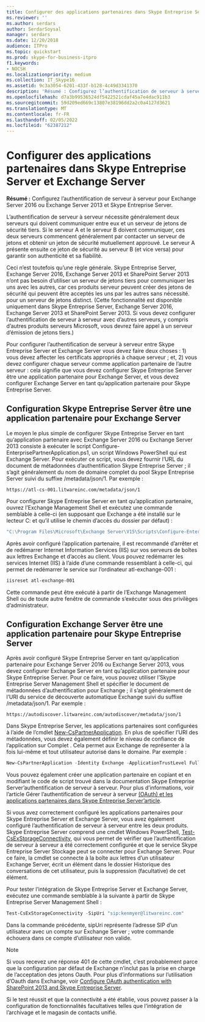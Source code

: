 ```yaml
---
title: Configurer des applications partenaires dans Skype Entreprise Server 2015 et Exchange Server
ms.reviewer: ''
ms.author: serdars
author: SerdarSoysal
manager: serdars
ms.date: 12/20/2018
audience: ITPro
ms.topic: quickstart
ms.prod: skype-for-business-itpro
f1.keywords:
- NOCSH
ms.localizationpriority: medium
ms.collection: IT_Skype16
ms.assetid: 9c3a3054-6201-433f-b128-4c49d3341370
description: 'Résumé : Configurez l’authentification de serveur à serveur pour Exchange Server 2016 ou Exchange Server 2013 et Skype Entreprise Server.'
ms.openlocfilehash: d7a3b99536524df5422521cdaf45a7e4dac911b3
ms.sourcegitcommit: 59d209ed669c13807e38196dd2a2c0a4127d3621
ms.translationtype: MT
ms.contentlocale: fr-FR
ms.lasthandoff: 02/05/2022
ms.locfileid: "62387212"
---
```

# <a name="configure-partner-applications-in-skype-for-business-server-and-exchange-server"></a>Configurer des applications partenaires dans Skype Entreprise Server et Exchange Server
 
**Résumé :** Configurez l’authentification de serveur à serveur pour Exchange Server 2016 ou Exchange Server 2013 et Skype Entreprise Server.
  
L’authentification de serveur à serveur nécessite généralement deux serveurs qui doivent communiquer entre eux et un serveur de jetons de sécurité tiers. Si le serveur A et le serveur B doivent communiquer, ces deux serveurs commencent généralement par contacter un serveur de jetons et obtenir un jeton de sécurité mutuellement approuvé. Le serveur A présente ensuite ce jeton de sécurité au serveur B (et vice versa) pour garantir son authenticité et sa fiabilité.
  
Ceci n’est toutefois qu’une règle générale. Skype Entreprise Server, Exchange Server 2016, Exchange Server 2013 et SharePoint Server 2013 n’ont pas besoin d’utiliser un serveur de jetons tiers pour communiquer les uns avec les autres, car ces produits serveur peuvent créer des jetons de sécurité qui peuvent être acceptés les uns par les autres sans nécessité. pour un serveur de jetons distinct. (Cette fonctionnalité est disponible uniquement dans Skype Entreprise Server, Exchange Server 2016, Exchange Server 2013 et SharePoint Server 2013. Si vous devez configurer l’authentification de serveur à serveur avec d’autres serveurs, y compris d’autres produits serveurs Microsoft, vous devrez faire appel à un serveur d’émission de jetons tiers.)
  
Pour configurer l’authentification de serveur à serveur entre Skype Entreprise Server et Exchange Server vous devez faire deux choses : 1) vous devez affecter les certificats appropriés à chaque serveur ; et, 2) vous devez configurer chaque serveur comme application partenaire de l’autre serveur : cela signifie que vous devez configurer Skype Entreprise Server être une application partenaire pour Exchange Server, et vous devez configurer Exchange Server en tant qu’application partenaire pour Skype Entreprise Server.
  
## <a name="configuring-skype-for-business-server-to-be-a-partner-application-for-exchange-server"></a>Configuration Skype Entreprise Server être une application partenaire pour Exchange Server

Le moyen le plus simple de configurer Skype Entreprise Server en tant qu’application partenaire avec Exchange Server 2016 ou Exchange Server 2013 consiste à exécuter le script Configure-EnterprisePartnerApplication.ps1, un script Windows PowerShell qui est Exchange Server. Pour exécuter ce script, vous devez fournir l’URL du document de métadonnées d’authentification Skype Entreprise Server ; il s’agit généralement du nom de domaine complet du pool Skype Entreprise Server suivi du suffixe /metadata/json/1. Par exemple :
  
```console
https://atl-cs-001.litwareinc.com/metadata/json/1
```

Pour configurer Skype Entreprise Server en tant qu’application partenaire, ouvrez l’Exchange Management Shell et exécutez une commande semblable à celle-ci (en supposant que Exchange a été installé sur le lecteur C: et qu’il utilise le chemin d’accès du dossier par défaut) :
  
```powershell
"C:\Program Files\Microsoft\Exchange Server\V15\Scripts\Configure-EnterprisePartnerApplication.ps1 -AuthMetaDataUrl 'https://atl-cs-001.litwareinc.com/metadata/json/1' -ApplicationType Lync"
```

Après avoir configuré l’application partenaire, il est recommandé d’arrêter et de redémarrer Internet Information Services (IIS) sur vos serveurs de boîtes aux lettres Exchange et d’accès au client. Vous pouvez redémarrer les services Internet (IIS) à l’aide d’une commande ressemblant à celle-ci, qui permet de redémarrer le service sur l’ordinateur atl-exchange-001 :
  
```powershell
iisreset atl-exchange-001
```

Cette commande peut être exécuté à partir de l’Exchange Management Shell ou de toute autre fenêtre de commande s’exécuter sous des privilèges d’administrateur.
  
## <a name="configuring-exchange-server-to-be-a-partner-application-for-skype-for-business-server"></a>Configuration Exchange Server être une application partenaire pour Skype Entreprise Server

Après avoir configuré Skype Entreprise Server en tant qu’application partenaire pour Exchange Server 2016 ou Exchange Server 2013, vous devez configurer Exchange Server en tant qu’application partenaire pour Skype Entreprise Server. Pour ce faire, vous pouvez utiliser l’Skype Entreprise Server Management Shell et spécifier le document de métadonnées d’authentification pour Exchange ; il s’agit généralement de l’URI du service de découverte automatique Exchange suivi du suffixe /metadata/json/1. Par exemple :
  
```console
https://autodiscover.litwareinc.com/autodiscover/metadata/json/1
```

Dans Skype Entreprise Server, les applications partenaires sont configurées à l’aide de l’cmdlet [New-CsPartnerApplication](/powershell/module/skype/new-cspartnerapplication?view=skype-ps). En plus de spécifier l’URI des métadonnées, vous devez également définir le niveau de confiance de l’application sur Complet . Cela permet aux Exchange de représenter à la fois lui-même et tout utilisateur autorisé dans le domaine. Par exemple :
  
```powershell
New-CsPartnerApplication -Identity Exchange -ApplicationTrustLevel Full -MetadataUrl "https://autodiscover.litwareinc.com/autodiscover/metadata/json/1"
```

Vous pouvez également créer une application partenaire en copiant et en modifiant le code de script trouvé dans la documentation Skype Entreprise Server’authentification de serveur à serveur. Pour plus d’informations, voir l’article Gérer l’authentification de serveur à serveur [(OAuth) et les applications partenaires dans Skype Entreprise Server’article](../../manage/authentication/server-to-server-and-partner-applications.md).
  
Si vous avez correctement configuré les applications partenaires pour Skype Entreprise Server et Exchange Server, vous avez également configuré l’authentification de serveur à serveur entre les deux produits. Skype Entreprise Server comprend une cmdlet Windows PowerShell, [Test-CsExStorageConnectivity](/powershell/module/skype/test-csexstorageconnectivity?view=skype-ps), qui vous permet de vérifier que l’authentification de serveur à serveur a été correctement configurée et que le service Skype Entreprise Server Stockage peut se connecter pour Exchange Server. Pour ce faire, la cmdlet se connecte à la boîte aux lettres d’un utilisateur Exchange Server, écrit un élément dans le dossier Historique des conversations de cet utilisateur, puis la suppression (facultative) de cet élément.
  
Pour tester l’intégration de Skype Entreprise Server et Exchange Server, exécutez une commande semblable à la suivante à partir de Skype Entreprise Server Management Shell :
  
```powershell
Test-CsExStorageConnectivity -SipUri "sip:kenmyer@litwareinc.com"
```

Dans la commande précédente, sipUri représente l’adresse SIP d’un utilisateur avec un compte sur Exchange Server ; votre commande échouera dans ce compte d’utilisateur non valide.
  
> [!NOTE]
> Si vous recevez une réponse 401 de cette cmdlet, c’est probablement parce que la configuration par défaut de Exchange n’inclut pas la prise en charge de l’acceptation des jetons Oauth. Pour plus d’informations sur l’utilisation d’Oauth dans Exchange, voir [Configure OAuth authentication with SharePoint 2013 and Skype Entreprise Server](/exchange/configure-oauth-authentication-with-sharepoint-2013-and-lync-2013-exchange-2013-help). 
  
Si le test réussit et que la connectivité a été établie, vous pouvez passer à la configuration de fonctionnalités facultatives telles que l’intégration de l’archivage et le magasin de contacts unifié.